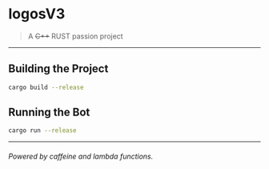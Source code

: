 # logosV3

> A ~~C++~~ RUST passion project

---

## Building the Project 
```bash
cargo build --release
```

## Running the Bot 
```bash
cargo run --release
```
---

###### Powered by caffeine and lambda functions.
